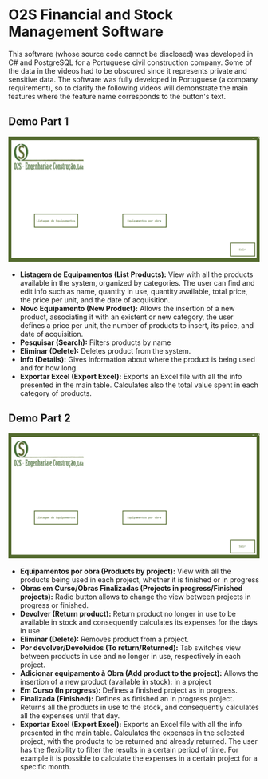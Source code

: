 # O2S Financial and Stock Management Software

This software (whose source code cannot be disclosed) was developed in C# and PostgreSQL for a Portuguese civil construction company. Some of the data in the videos had to be obscured since it represents private and sensitive data. The software was fully developed in Portuguese (a company requirement), so to clarify the following videos will demonstrate the main features where the feature name corresponds to the button's text.



## Demo Part 1

![alt text](https://github.com/gabrielpatricio/o2software/blob/master/2.gif)

- **Listagem de Equipamentos (List Products):** View with all the products available in the system, organized by categories. The user can find and edit info such as name, quantity in use, quantity available, total price, the price per unit, and the date of acquisition.
- **Novo Equipamento (New Product):** Allows the insertion of a new product, associating it with an existent or new category, the user defines a price per unit, the number of products to insert, its price, and date of acquisition.
- **Pesquisar (Search):** Filters products by name
- **Eliminar (Delete):** Deletes product from the system.
- **Info (Details):** Gives information about where the product is being used and for how long.
- **Exportar Excel (Export Excel):** Exports an Excel file with all the info presented in the main table. Calculates also the total value spent in each category of products.

## Demo Part 2

![alt text](https://github.com/gabrielpatricio/o2software/blob/master/1.gif)

- **Equipamentos por obra (Products by project):** View with all the products being used in each project, whether it is finished or in progress
- **Obras em Curso/Obras Finalizadas (Projects in progress/Finished projects):** Radio button allows to change the view between projects in progress or finished.
- **Devolver (Return product):** Return product no longer in use to be available in stock and consequently calculates its expenses for the days in use
- **Eliminar (Delete):** Removes product from a project.
- **Por devolver/Devolvidos (To return/Returned):** Tab switches view between products in use and no longer in use, respectively in each project.
- **Adicionar equipamento à Obra (Add product to the project):** Allows the insertion of a new product (available in stock): in a project
- **Em Curso (In progress):** Defines a finished project as in progress.
- **Finalizada (Finished):** Defines as finished an in progress project. Returns all the products in use to the stock, and consequently calculates all the expenses until that day.
- **Exportar Excel (Export Excel):** Exports an Excel file with all the info presented in the main table. Calculates the expenses in the selected project, with the products to be returned and already returned. The user has the flexibility to filter the results in a certain period of time. For example it is possible to calculate the expenses in a certain project for a specific month.
